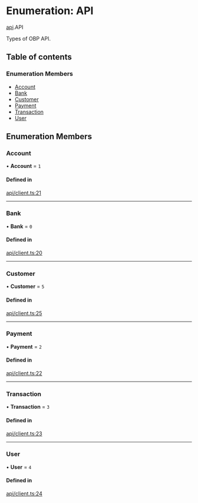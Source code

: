 # Enumeration: API

[api](../wiki/api).API

Types of OBP API.

## Table of contents

### Enumeration Members

- [Account](../wiki/api.API#account)
- [Bank](../wiki/api.API#bank)
- [Customer](../wiki/api.API#customer)
- [Payment](../wiki/api.API#payment)
- [Transaction](../wiki/api.API#transaction)
- [User](../wiki/api.API#user)

## Enumeration Members

### Account

• **Account** = ``1``

#### Defined in

[api/client.ts:21](https://github.com/mark-tesobe/OBP-SDK/blob/3579ba0/src/api/client.ts#L21)

___

### Bank

• **Bank** = ``0``

#### Defined in

[api/client.ts:20](https://github.com/mark-tesobe/OBP-SDK/blob/3579ba0/src/api/client.ts#L20)

___

### Customer

• **Customer** = ``5``

#### Defined in

[api/client.ts:25](https://github.com/mark-tesobe/OBP-SDK/blob/3579ba0/src/api/client.ts#L25)

___

### Payment

• **Payment** = ``2``

#### Defined in

[api/client.ts:22](https://github.com/mark-tesobe/OBP-SDK/blob/3579ba0/src/api/client.ts#L22)

___

### Transaction

• **Transaction** = ``3``

#### Defined in

[api/client.ts:23](https://github.com/mark-tesobe/OBP-SDK/blob/3579ba0/src/api/client.ts#L23)

___

### User

• **User** = ``4``

#### Defined in

[api/client.ts:24](https://github.com/mark-tesobe/OBP-SDK/blob/3579ba0/src/api/client.ts#L24)

